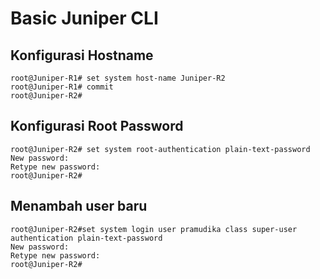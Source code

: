 # Basic Juniper CLI

## Konfigurasi Hostname

```Shell
root@Juniper-R1# set system host-name Juniper-R2
root@Juniper-R1# commit 
root@Juniper-R2#
```

## Konfigurasi Root Password

```Shell
root@Juniper-R2# set system root-authentication plain-text-password    
New password:
Retype new password:
root@Juniper-R2#
```

## Menambah user baru

```Shell
root@Juniper-R2#set system login user pramudika class super-user authentication plain-text-password 
New password:
Retype new password:
root@Juniper-R2#
```


